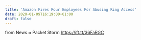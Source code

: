 ```yaml
---
title: 'Amazon Fires Four Employees For Abusing Ring Access'
date: 2020-01-09T16:19:00+01:00
draft: false
---
```


  
  
from News ≈ Packet Storm https://ift.tt/36FaRGC